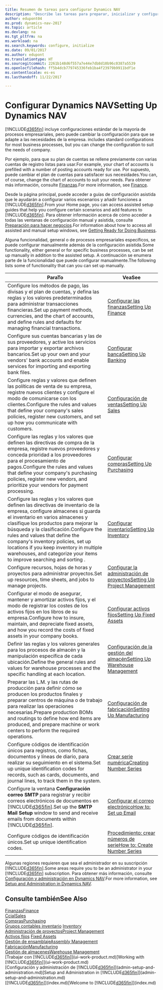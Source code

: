 ```yaml
---
title: Resumen de tareas para configurar Dynamics NAV
description: "Describe las tareas para preparar, inicializar y configurar Dynamics NAV según sus necesidades."
author: edupont04
ms.prod: dynamics-nav-2017
ms.topic: article
ms.devlang: na
ms.tgt_pltfrm: na
ms.workload: na
ms.search.keywords: configure, initialize
ms.date: 09/01/2017
ms.author: edupont
ms.translationtype: HT
ms.sourcegitcommit: 2261b148d6f557a7e44e7db8d10b96c0387a5539
ms.openlocfilehash: ff5b4dcb779745336feb1ba4f23979b9911bdf1e
ms.contentlocale: es-es
ms.lasthandoff: 11/22/2017

---
```

# <a name="setting-up-dynamics-nav"></a><span data-ttu-id="5fa2c-103">Configurar Dynamics NAV</span><span class="sxs-lookup"><span data-stu-id="5fa2c-103">Setting Up Dynamics NAV</span></span>
[!INCLUDE[d365fin](includes/d365fin_md.md)]<span data-ttu-id="5fa2c-104"> incluye configuraciones estándar de la mayoría de procesos empresariales, pero puede cambiar la configuración para que se adapte a las necesidades de la empresa.</span><span class="sxs-lookup"><span data-stu-id="5fa2c-104"> includes standard configurations for most business processes, but you can change the configuration to suit the needs of company.</span></span>

<span data-ttu-id="5fa2c-105">Por ejemplo, para que su plan de cuentas se rellene previamente con varias cuentas de registro listas para usar.</span><span class="sxs-lookup"><span data-stu-id="5fa2c-105">For example, your chart of accounts is prefilled with a number of posting accounts ready for use.</span></span> <span data-ttu-id="5fa2c-106">Por supuesto, puede cambiar el plan de cuentas para satisfacer sus necesidades.</span><span class="sxs-lookup"><span data-stu-id="5fa2c-106">You can, of course, change the chart of accounts to suit your needs.</span></span> <span data-ttu-id="5fa2c-107">Para obtener más información, consulte [Finanzas](finance.md).</span><span class="sxs-lookup"><span data-stu-id="5fa2c-107">For more information, see [Finance](finance.md).</span></span>

<span data-ttu-id="5fa2c-108">Desde la página principal, puede acceder a guías de configuración asistida que le ayudarán a configurar varios escenarios y añadir funciones a [!INCLUDE[d365fin](includes/d365fin_md.md)].</span><span class="sxs-lookup"><span data-stu-id="5fa2c-108">From your Home page, you can access assisted setup guides that help you configure certain scenarios and add features to [!INCLUDE[d365fin](includes/d365fin_md.md)].</span></span> <span data-ttu-id="5fa2c-109">Para obtener información acerca de cómo acceder a todas las ventanas de configuración manual y asistida, consulte [Preparación para hacer negocios](ui-get-ready-business.md).</span><span class="sxs-lookup"><span data-stu-id="5fa2c-109">For information about how to access all assisted and manual setup windows, see [Getting Ready for Doing Business](ui-get-ready-business.md).</span></span>

<span data-ttu-id="5fa2c-110">Alguna funcionalidad, general o de procesos empresariales específicos, se puede configurar manualmente además de la configuración asistida.</span><span class="sxs-lookup"><span data-stu-id="5fa2c-110">Some functionality, either general or for specific business processes, can be set up manually in addition to the assisted setup.</span></span> <span data-ttu-id="5fa2c-111">A continuación se enumera parte de la funcionalidad que puede configurar manualmente.</span><span class="sxs-lookup"><span data-stu-id="5fa2c-111">The following lists some of functionality that can you can set up manually.</span></span>

| <span data-ttu-id="5fa2c-112">Para</span><span class="sxs-lookup"><span data-stu-id="5fa2c-112">To</span></span> | <span data-ttu-id="5fa2c-113">Vea</span><span class="sxs-lookup"><span data-stu-id="5fa2c-113">See</span></span> |
| --- | --- |
| <span data-ttu-id="5fa2c-114">Configure los métodos de pago, las divisas y el plan de cuentas, y defina las reglas y los valores predeterminados para administrar transacciones financieras.</span><span class="sxs-lookup"><span data-stu-id="5fa2c-114">Set up payment methods, currencies, and the chart of accounts, and define rules and defaults for managing financial transactions.</span></span> |[<span data-ttu-id="5fa2c-115">Configurar las finanzas</span><span class="sxs-lookup"><span data-stu-id="5fa2c-115">Setting Up Finance</span></span>](finance-setup-finance.md) |
| <span data-ttu-id="5fa2c-116">Configure sus cuentas bancarias y las de sus proveedores, y active los servicios para importar y exportar archivos bancarios.</span><span class="sxs-lookup"><span data-stu-id="5fa2c-116">Set up your own and your vendors' bank accounts and enable services for importing and exporting bank files.</span></span> |[<span data-ttu-id="5fa2c-117">Configurar banca</span><span class="sxs-lookup"><span data-stu-id="5fa2c-117">Setting Up Banking</span></span>](bank-setup-banking.md) |
| <span data-ttu-id="5fa2c-118">Configure reglas y valores que definen las políticas de venta de su empresa, registre nuevos clientes y configure el modo de comunicarse con los clientes.</span><span class="sxs-lookup"><span data-stu-id="5fa2c-118">Configure the rules and values that define your company's sales policies, register new customers, and set up how you communicate with customers.</span></span> |[<span data-ttu-id="5fa2c-119">Configuración de ventas</span><span class="sxs-lookup"><span data-stu-id="5fa2c-119">Setting Up Sales</span></span>](sales-setup-sales.md) |
| <span data-ttu-id="5fa2c-120">Configure las reglas y los valores que definen las directivas de compra de la empresa, registre nuevos proveedores y conceda prioridad a los proveedores para el procesamiento de pagos.</span><span class="sxs-lookup"><span data-stu-id="5fa2c-120">Configure the rules and values that define your company's purchasing policies, register new vendors, and prioritize your vendors for payment processing.</span></span> |[<span data-ttu-id="5fa2c-121">Configurar compras</span><span class="sxs-lookup"><span data-stu-id="5fa2c-121">Setting Up Purchasing</span></span>](purchasing-setup-purchasing.md) |
| <span data-ttu-id="5fa2c-122">Configure las reglas y los valores que definen las directivas de inventario de la empresa, configure almacenes si guarda el inventario en varios almacenes y clasifique los productos para mejorar la búsqueda y la clasificación.</span><span class="sxs-lookup"><span data-stu-id="5fa2c-122">Configure the rules and values that define the company's inventory policies, set up locations if you keep inventory in multiple warehouses, and categorize your items to improve searching and sorting .</span></span> |[<span data-ttu-id="5fa2c-123">Configurar inventario</span><span class="sxs-lookup"><span data-stu-id="5fa2c-123">Setting Up Inventory</span></span>](inventory-setup-inventory.md) |
| <span data-ttu-id="5fa2c-124">Configure recursos, hojas de horas y proyectos para administrar proyectos.</span><span class="sxs-lookup"><span data-stu-id="5fa2c-124">Set up resources, time sheets, and jobs to manage projects.</span></span> |[<span data-ttu-id="5fa2c-125">Configurar la administración de proyectos</span><span class="sxs-lookup"><span data-stu-id="5fa2c-125">Setting Up Project Management</span></span>](projects-setup-projects.md) |
| <span data-ttu-id="5fa2c-126">Configurar el modo de asegurar, mantener y amortizar activos fijos, y el modo de registrar los costes de los activos fijos en los libros de su empresa.</span><span class="sxs-lookup"><span data-stu-id="5fa2c-126">Configure how to insure, maintain, and depreciate fixed assets, and how you record the costs of fixed assets in your company books.</span></span> |[<span data-ttu-id="5fa2c-127">Configurar activos fijos</span><span class="sxs-lookup"><span data-stu-id="5fa2c-127">Setting Up Fixed Assets</span></span>](fa-setup.md) |
|<span data-ttu-id="5fa2c-128">Definir las reglas y los valores generales para los procesos de almacén y la manipulación específica de cada ubicación.</span><span class="sxs-lookup"><span data-stu-id="5fa2c-128">Define the general rules and values for warehouse processes and the specific handling at each location.</span></span>|[<span data-ttu-id="5fa2c-129">Configuración de la gestión del almacén</span><span class="sxs-lookup"><span data-stu-id="5fa2c-129">Setting Up Warehouse Management</span></span>](warehouse-setup-warehouse.md)|
|<span data-ttu-id="5fa2c-130">Preparar las L.M. y las rutas de producción para definir cómo se producen los productos finales y preparar centros de máquina o de trabajo para realizar las operaciones necesarias.</span><span class="sxs-lookup"><span data-stu-id="5fa2c-130">Prepare production BOMs and routings to define how end items are produced, and prepare machine or work centers to perform the required operations.</span></span>|[<span data-ttu-id="5fa2c-131">Configuración de fabricación</span><span class="sxs-lookup"><span data-stu-id="5fa2c-131">Setting Up Manufacturing</span></span>](production-configure-production-processes.md)|
| <span data-ttu-id="5fa2c-132">Configure códigos de identificación únicos para registros, como fichas, documentos y líneas de diario, para realizar su seguimiento en el sistema.</span><span class="sxs-lookup"><span data-stu-id="5fa2c-132">Set up unique identification codes for records, such as cards, documents, and journal lines, to track them in the system.</span></span> |[<span data-ttu-id="5fa2c-133">Crear serie numérica</span><span class="sxs-lookup"><span data-stu-id="5fa2c-133">Creating Number Series</span></span>](ui-create-number-series.md) |
| <span data-ttu-id="5fa2c-134">Configure la ventana **Configuración correo SMTP** para registrar y recibir correos electrónicos de documentos en [!INCLUDE[d365fin](includes/d365fin_md.md)].</span><span class="sxs-lookup"><span data-stu-id="5fa2c-134">Set up the **SMTP Mail Setup** window to send and receive emails from documents within [!INCLUDE[d365fin](includes/d365fin_md.md)].</span></span> |[<span data-ttu-id="5fa2c-135">Configurar el correo electrónico</span><span class="sxs-lookup"><span data-stu-id="5fa2c-135">How to: Set up Email</span></span>](madeira-how-setup-email.md) |
| <span data-ttu-id="5fa2c-136">Configure códigos de identificación únicos.</span><span class="sxs-lookup"><span data-stu-id="5fa2c-136">Set up unique identification codes.</span></span> |[<span data-ttu-id="5fa2c-137">Procedimiento: crear números de serie</span><span class="sxs-lookup"><span data-stu-id="5fa2c-137">How to: Create Number Series</span></span>](ui-create-number-series.md) |

<span data-ttu-id="5fa2c-138">Algunas regiones requieren que sea el administrador en su suscripción [!INCLUDE[d365fin](includes/d365fin_md.md)].</span><span class="sxs-lookup"><span data-stu-id="5fa2c-138">Some areas require you to be an administrator in your [!INCLUDE[d365fin](includes/d365fin_md.md)] subscription.</span></span> <span data-ttu-id="5fa2c-139">Para obtener más información, consulte [Configuración y administración en Dynamics NAV](admin-setup-and-administration.md).</span><span class="sxs-lookup"><span data-stu-id="5fa2c-139">For more information, see [Setup and Administration in Dynamics NAV](admin-setup-and-administration.md).</span></span>  

## <a name="see-also"></a><span data-ttu-id="5fa2c-140">Consulte también</span><span class="sxs-lookup"><span data-stu-id="5fa2c-140">See Also</span></span>
[<span data-ttu-id="5fa2c-141">Finanzas</span><span class="sxs-lookup"><span data-stu-id="5fa2c-141">Finance</span></span>](finance.md)  
[<span data-ttu-id="5fa2c-142">Ccial</span><span class="sxs-lookup"><span data-stu-id="5fa2c-142">Sales</span></span>](sales-manage-sales.md)  
[<span data-ttu-id="5fa2c-143">Compras</span><span class="sxs-lookup"><span data-stu-id="5fa2c-143">Purchasing</span></span>](purchasing-manage-purchasing.md)  
<span data-ttu-id="5fa2c-144">[Grupos contables inventario](inventory-manage-inventory.md)  </span><span class="sxs-lookup"><span data-stu-id="5fa2c-144">[Inventory](inventory-manage-inventory.md)  </span></span>  
[<span data-ttu-id="5fa2c-145">Administración de proyectos</span><span class="sxs-lookup"><span data-stu-id="5fa2c-145">Project Management</span></span>](projects-manage-projects.md)  
<span data-ttu-id="5fa2c-146">[Activos fijos](fa-manage.md)  </span><span class="sxs-lookup"><span data-stu-id="5fa2c-146">[Fixed Assets](fa-manage.md)  </span></span>  
[<span data-ttu-id="5fa2c-147">Gestión de ensamblaje</span><span class="sxs-lookup"><span data-stu-id="5fa2c-147">Assembly Management</span></span>](assembly-assemble-items.md)  
[<span data-ttu-id="5fa2c-148">Fabricación</span><span class="sxs-lookup"><span data-stu-id="5fa2c-148">Manufacturing</span></span>](production-manage-manufacturing.md)  
[<span data-ttu-id="5fa2c-149">Gestión de almacenes</span><span class="sxs-lookup"><span data-stu-id="5fa2c-149">Warehouse Management</span></span>](warehouse-manage-warehouse.md)  
<span data-ttu-id="5fa2c-150">[Trabajar con [!INCLUDE[d365fin](includes/d365fin_md.md)]](ui-work-product.md)</span><span class="sxs-lookup"><span data-stu-id="5fa2c-150">[Working with [!INCLUDE[d365fin](includes/d365fin_md.md)]](ui-work-product.md)</span></span>  
<span data-ttu-id="5fa2c-151">[Configuración y administración de [!INCLUDE[d365fin](includes/d365fin_md.md)]](admin-setup-and-administration.md)</span><span class="sxs-lookup"><span data-stu-id="5fa2c-151">[Setup and Administration in [!INCLUDE[d365fin](includes/d365fin_md.md)]](admin-setup-and-administration.md)</span></span>  
<span data-ttu-id="5fa2c-152">[[!INCLUDE[d365fin](includes/d365fin_md.md)]](index.md)</span><span class="sxs-lookup"><span data-stu-id="5fa2c-152">[Welcome to [!INCLUDE[d365fin](includes/d365fin_md.md)]](index.md)</span></span>  

